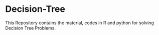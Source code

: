# Decision-Tree
This Repository contains the material, codes in R and python for solving Decision Tree Problems.
